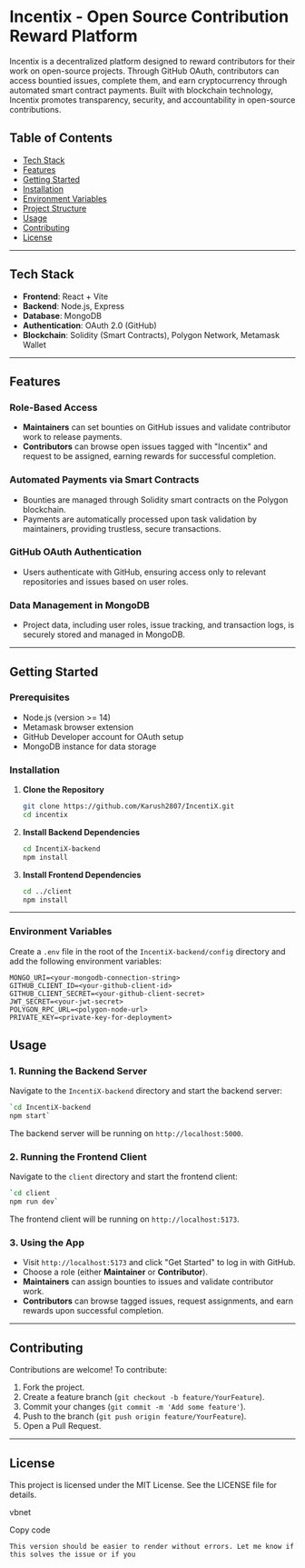 # **Incentix - Open Source Contribution Reward Platform**

Incentix is a decentralized platform designed to reward contributors for their work on open-source projects. Through GitHub OAuth, contributors can access bountied issues, complete them, and earn cryptocurrency through automated smart contract payments. Built with blockchain technology, Incentix promotes transparency, security, and accountability in open-source contributions.

## **Table of Contents**
- [Tech Stack](#tech-stack)
- [Features](#features)
- [Getting Started](#getting-started)
- [Installation](#installation)
- [Environment Variables](#environment-variables)
- [Project Structure](#project-structure)
- [Usage](#usage)
- [Contributing](#contributing)
- [License](#license)

---

## **Tech Stack**
- **Frontend**: React + Vite
- **Backend**: Node.js, Express
- **Database**: MongoDB
- **Authentication**: OAuth 2.0 (GitHub)
- **Blockchain**: Solidity (Smart Contracts), Polygon Network, Metamask Wallet

---

## **Features**

### **Role-Based Access**
- **Maintainers** can set bounties on GitHub issues and validate contributor work to release payments.
- **Contributors** can browse open issues tagged with "Incentix" and request to be assigned, earning rewards for successful completion.

### **Automated Payments via Smart Contracts**
- Bounties are managed through Solidity smart contracts on the Polygon blockchain.
- Payments are automatically processed upon task validation by maintainers, providing trustless, secure transactions.

### **GitHub OAuth Authentication**
- Users authenticate with GitHub, ensuring access only to relevant repositories and issues based on user roles.

### **Data Management in MongoDB**
- Project data, including user roles, issue tracking, and transaction logs, is securely stored and managed in MongoDB.

---

## **Getting Started**

### **Prerequisites**
- Node.js (version >= 14)
- Metamask browser extension
- GitHub Developer account for OAuth setup
- MongoDB instance for data storage

### **Installation**

1. **Clone the Repository**
    ```bash
    git clone https://github.com/Karush2807/IncentiX.git
    cd incentix
    ```

2. **Install Backend Dependencies**
    ```bash
    cd IncentiX-backend
    npm install
    ```

3. **Install Frontend Dependencies**
    ```bash
    cd ../client
    npm install
    ```

---

### **Environment Variables**

Create a `.env` file in the root of the `IncentiX-backend/config` directory and add the following environment variables:

```plaintext
MONGO_URI=<your-mongodb-connection-string>
GITHUB_CLIENT_ID=<your-github-client-id>
GITHUB_CLIENT_SECRET=<your-github-client-secret>
JWT_SECRET=<your-jwt-secret>
POLYGON_RPC_URL=<polygon-node-url>
PRIVATE_KEY=<private-key-for-deployment>
```

## **Usage**

### **1. Running the Backend Server**

Navigate to the `IncentiX-backend` directory and start the backend server:

```bash
`cd IncentiX-backend
npm start` 
```
The backend server will be running on `http://localhost:5000`.

### **2. Running the Frontend Client**

Navigate to the `client` directory and start the frontend client:

```bash
`cd client
npm run dev` 
```
The frontend client will be running on `http://localhost:5173`.

### **3. Using the App**

-   Visit `http://localhost:5173` and click "Get Started" to log in with GitHub.
-   Choose a role (either **Maintainer** or **Contributor**).
-   **Maintainers** can assign bounties to issues and validate contributor work.
-   **Contributors** can browse tagged issues, request assignments, and earn rewards upon successful completion.

----------

## **Contributing**

Contributions are welcome! To contribute:

1.  Fork the project.
2.  Create a feature branch (`git checkout -b feature/YourFeature`).
3.  Commit your changes (`git commit -m 'Add some feature'`).
4.  Push to the branch (`git push origin feature/YourFeature`).
5.  Open a Pull Request.

----------

## **License**

This project is licensed under the MIT License. See the LICENSE file for details.

vbnet

Copy code

 `This version should be easier to render without errors. Let me know if this solves the issue or if you`
